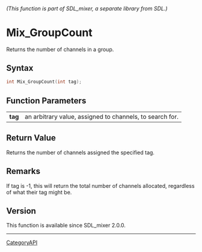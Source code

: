 ###### (This function is part of SDL_mixer, a separate library from SDL.)
# Mix_GroupCount

Returns the number of channels in a group.

## Syntax

```c
int Mix_GroupCount(int tag);

```

## Function Parameters

|             |                                                          |
| ----------- | -------------------------------------------------------- |
| **tag**     | an arbitrary value, assigned to channels, to search for. |

## Return Value

Returns the number of channels assigned the specified tag.

## Remarks

If tag is -1, this will return the total number of channels allocated,
regardless of what their tag might be.

## Version

This function is available since SDL_mixer 2.0.0.

----
[CategoryAPI](CategoryAPI)

